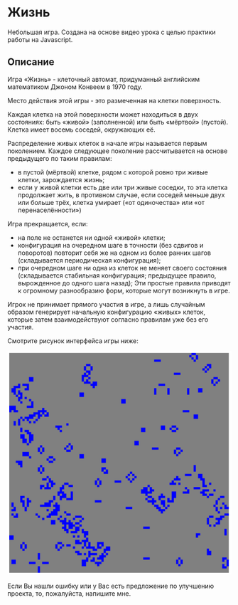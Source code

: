 # Жизнь
Небольшая игра. Создана на основе видео урока с целью практики работы на Javascript.

## Описание
Игра «Жизнь» - клеточный автомат, придуманный английским математиком Джоном Конвеем в 1970 году.

Место действия этой игры - это размеченная на клетки поверхность.

Каждая клетка на этой поверхности может находиться в двух состояниях: быть «живой» (заполненной) или быть «мёртвой» (пустой). Клетка имеет восемь соседей, окружающих её.

Распределение живых клеток в начале игры называется первым поколением. Каждое следующее поколение рассчитывается на основе предыдущего по таким правилам:
* в пустой (мёртвой) клетке, рядом с которой ровно три живые клетки, зарождается жизнь;
* если у живой клетки есть две или три живые соседки, то эта клетка продолжает жить, в противном случае, если соседей меньше двух или больше трёх, клетка умирает («от одиночества» или «от перенаселённости»)

Игра прекращается, если:
* на поле не останется ни одной «живой» клетки;
* конфигурация на очередном шаге в точности (без сдвигов и поворотов) повторит себя же на одном из более ранних шагов (складывается периодическая конфигурация);
* при очередном шаге ни одна из клеток не меняет своего состояния (складывается стабильная конфигурация; предыдущее правило, вырожденное до одного шага назад);
Эти простые правила приводят к огромному разнообразию форм, которые могут возникнуть в игре.

Игрок не принимает прямого участия в игре, а лишь случайным образом генерирует начальную конфигурацию «живых» клеток, которые затем взаимодействуют согласно правилам уже без его участия.

Смотрите рисунок интерфейса игры ниже:

![Image alt](https://github.com/DenisShilyaev/Life/raw/master/for_README/Interface.PNG)


Если Вы нашли ошибку или у Вас есть предложение по улучшению проекта, то, пожалуйста, напишите мне.